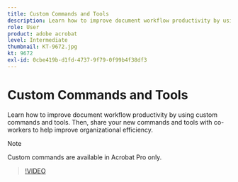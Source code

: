 ```yaml
---
title: Custom Commands and Tools
description: Learn how to improve document workflow productivity by using custom commands and tools
role: User
product: adobe acrobat
level: Intermediate
thumbnail: KT-9672.jpg
kt: 9672
exl-id: 0cbe419b-d1fd-4737-9f79-0f99b4f38df3
---
```

# Custom Commands and Tools

Learn how to improve document workflow productivity by using custom commands and tools. Then, share your new commands and tools with co-workers to help improve organizational efficiency.

>[!NOTE]
>
>Custom commands are available in Acrobat Pro only.

>[!VIDEO](https://video.tv.adobe.com/v/340545?hidetitle=true)
